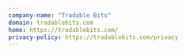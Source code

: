 ```yaml
---
company-name: "Tradable Bits"
domain: tradablebits.com
home: https://tradablebits.com/
privacy-policy: https://tradablebits.com/privacy
---
```




